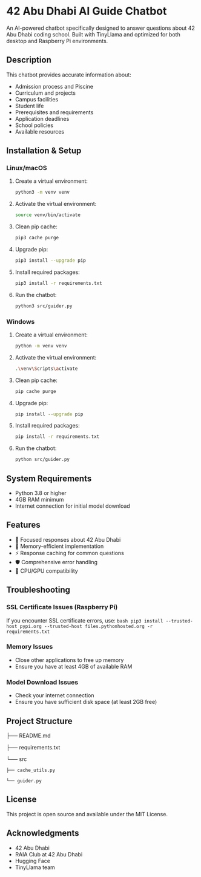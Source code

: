 # 42 Abu Dhabi AI Guide Chatbot

An AI-powered chatbot specifically designed to answer questions about 42 Abu Dhabi coding school. Built with TinyLlama and optimized for both desktop and Raspberry Pi environments.

## Description

This chatbot provides accurate information about:
- Admission process and Piscine
- Curriculum and projects  
- Campus facilities
- Student life
- Prerequisites and requirements
- Application deadlines
- School policies
- Available resources

## Installation & Setup

### Linux/macOS

1. Create a virtual environment:
    ```bash
    python3 -m venv venv
    ```

2. Activate the virtual environment:
    ```bash
    source venv/bin/activate
    ```

3. Clean pip cache:
    ```bash
    pip3 cache purge
    ```

4. Upgrade pip:
    ```bash
    pip3 install --upgrade pip
    ```

5. Install required packages:
    ```bash
    pip3 install -r requirements.txt
    ```

6. Run the chatbot:
    ```bash
    python3 src/guider.py
    ```

### Windows

1. Create a virtual environment:
    ```bash
    python -m venv venv
    ```

2. Activate the virtual environment:
    ```bash
    .\venv\Scripts\activate
    ```

3. Clean pip cache:
    ```bash
    pip cache purge
    ```

4. Upgrade pip:
    ```bash
    pip install --upgrade pip
    ```

5. Install required packages:
    ```bash
    pip install -r requirements.txt
    ```

6. Run the chatbot:
    ```bash
    python src/guider.py
    ```

## System Requirements

- Python 3.8 or higher
- 4GB RAM minimum
- Internet connection for initial model download

## Features

- 🎯 Focused responses about 42 Abu Dhabi
- 💾 Memory-efficient implementation
- ⚡ Response caching for common questions
- 🛡️ Comprehensive error handling
- 🔄 CPU/GPU compatibility

## Troubleshooting

### SSL Certificate Issues (Raspberry Pi)
If you encounter SSL certificate errors, use:
    ```bash
    pip3 install --trusted-host pypi.org --trusted-host files.pythonhosted.org -r requirements.txt
    ```

### Memory Issues
- Close other applications to free up memory
- Ensure you have at least 4GB of available RAM

### Model Download Issues
- Check your internet connection
- Ensure you have sufficient disk space (at least 2GB free)

## Project Structure
├── README.md

├── requirements.txt

└── src

    ├── cache_utils.py
    
    └── guider.py

## License

This project is open source and available under the MIT License.

## Acknowledgments

- 42 Abu Dhabi
- RAIA Club at 42 Abu Dhabi
- Hugging Face
- TinyLlama team
